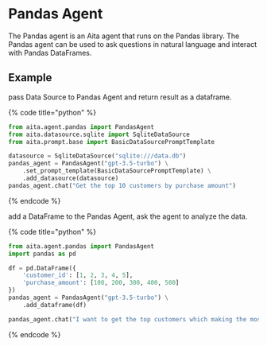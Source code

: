 # Pandas Agent

The Pandas agent is an Aita agent that runs on the Pandas library.
The Pandas agent can be used to ask questions in natural language and interact with Pandas DataFrames.

## Example

pass Data Source to Pandas Agent and return result as a dataframe.

{% code title="python" %}

```python
from aita.agent.pandas import PandasAgent
from aita.datasource.sqlite import SqliteDataSource
from aita.prompt.base import BasicDataSourcePromptTemplate

datasource = SqliteDataSource("sqlite:///data.db")
pandas_agent = PandasAgent("gpt-3.5-turbo") \
    .set_prompt_template(BasicDataSourcePromptTemplate) \
    .add_datasource(datasource)
pandas_agent.chat("Get the top 10 customers by purchase amount")
```
{% endcode %}

add a DataFrame to the Pandas Agent, ask the agent to analyze the data.

{% code title="python" %}
```python
from aita.agent.pandas import PandasAgent
import pandas as pd

df = pd.DataFrame({
    'customer_id': [1, 2, 3, 4, 5],
    'purchase_amount': [100, 200, 300, 400, 500]
})
pandas_agent = PandasAgent("gpt-3.5-turbo") \
    .add_dataframe(df)

pandas_agent.chat("I want to get the top customers which making the most purchases")
```
{% endcode %}

